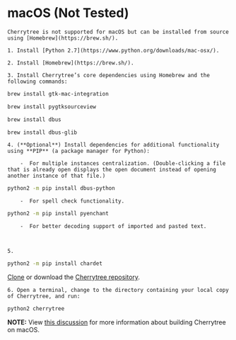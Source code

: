 
# macOS (Not Tested)


	Cherrytree is not supported for macOS but can be installed from source using [Homebrew](https://brew.sh/).
	
	1. Install [Python 2.7](https://www.python.org/downloads/mac-osx/).

	2. Install [Homebrew](https://brew.sh/).

	3. Install Cherrytree’s core dependencies using Homebrew and the following commands:
	
	
```sh
brew install gtk-mac-integration
```

	
	
```sh
brew install pygtksourceview
```

	
	
```sh
brew install dbus
```

	
	
```sh
brew install dbus-glib
```

	
	4. (**Optional**) Install dependencies for additional functionality using **PIP** (a package manager for Python):
	
		-  For multiple instances centralization. (Double-clicking a file that is already open displays the open document instead of opening another instance of that file.)
		
		
```sh
python2 -m pip install dbus-python
```

		
		-  For spell check functionality.
		
		
```sh
python2 -m pip install pyenchant
```

		
		-  For better decoding support of imported and pasted text.
		
		

	5. 
```sh
python2 -m pip install chardet
```
[Clone](https://git-scm.com/docs/git-clone) or download the [Cherrytree repository](https://github.com/giuspen/cherrytree).

	6. Open a terminal, change to the directory containing your local copy of Cherrytree, and run:
	
	
	
	
```sh
python2 cherrytree
```
**NOTE:** View [this discussion](https://github.com/giuspen/cherrytree/issues/176) for more information about building Cherrytree on macOS.
